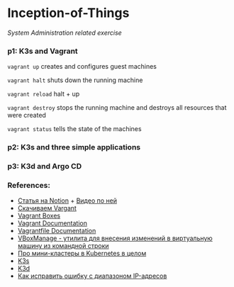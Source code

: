 # Inception-of-Things
_System Administration related exercise_

### p1: K3s and Vagrant
`vagrant up` creates and configures guest machines

`vagrant halt` shuts down the running machine

`vagrant reload`  halt + up

`vagrant destroy` stops the running machine and destroys all resources that were created

`vagrant status` tells the state of the machines

### p2: K3s and three simple applications

### p3: K3d and Argo CD


### References:

- [Cтатья на Notion](https://zigzag-talon-29c.notion.site/Vagrant-a569198bd62e462daa9fd1dc09db0d97) + [Видео по ней](https://www.youtube.com/watch?v=0HVukklzCQg)
- [Скачиваем Vargant](https://www.vagrantup.com/downloads)
- [Vagrant Boxes](https://app.vagrantup.com/boxes/search)
- [Vagrant Documentation](https://www.vagrantup.com/docs)
- [Vagrantfile Documentation](vagrantup.com/docs/vagrantfile)
- [VBoxManage - утилита для внесения изменений в виртуальную машину из командной строки](https://www.virtualbox.org/manual/ch08.html)
- [Про мини-кластеры в Kubernetes в целом](https://habr.com/ru/company/flant/blog/572188/)
- [K3s](https://k3s.io/)
- [K3d](https://k3d.io/v5.4.2/)
- [Как исправить ошибку с диапазоном IP-адресов](https://www.virtualbox.org/manual/ch06.html#network_hostonly)

[//]: # (- []&#40;&#41;)
[//]: # (- []&#40;&#41;)
[//]: # (- []&#40;&#41;)
[//]: # (- []&#40;&#41;)


